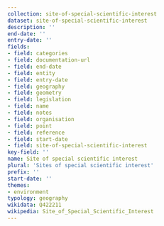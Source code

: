 ```yaml
---
collection: site-of-special-scientific-interest
dataset: site-of-special-scientific-interest
description: ''
end-date: ''
entry-date: ''
fields:
- field: categories
- field: documentation-url
- field: end-date
- field: entity
- field: entry-date
- field: geography
- field: geometry
- field: legislation
- field: name
- field: notes
- field: organisation
- field: point
- field: reference
- field: start-date
- field: site-of-special-scientific-interest
key-field: ''
name: Site of special scientific interest
plural: 'Sites of special scientific interest'
prefix: ''
start-date: ''
themes:
- environment
typology: geography
wikidata: Q422211
wikipedia: Site_of_Special_Scientific_Interest
---
```

